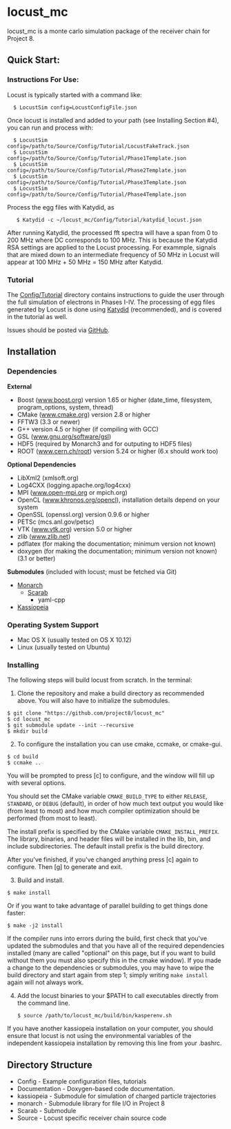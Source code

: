 # locust_mc

locust_mc is a monte carlo simulation package of the receiver chain for Project 8.


Quick Start: 
--------------------

### Instructions For Use:

Locust is typically started with a command like:
```
  $ LocustSim config=LocustConfigFile.json
```
Once locust is installed and added to your path (see Installing Section #4), you can run and process with:

```
  $ LocustSim config=/path/to/Source/Config/Tutorial/LocustFakeTrack.json
  $ LocustSim config=/path/to/Source/Config/Tutorial/Phase1Template.json
  $ LocustSim config=/path/to/Source/Config/Tutorial/Phase2Template.json
  $ LocustSim config=/path/to/Source/Config/Tutorial/Phase3Template.json
  $ LocustSim config=/path/to/Source/Config/Tutorial/Phase4Template.json
```

Process the egg files with Katydid, as
```
   $ Katydid -c ~/locust_mc/Config/Tutorial/katydid_locust.json
```
After running Katydid, the processed fft spectra will have a span from 0 to 200 MHz where DC corresponds to 100 MHz.  This is because the Katydid RSA settings are applied to the Locust processing.  For exammple, signals that are mixed down to an intermediate frequency of 50 MHz in Locust will appear at 100 MHz + 50 MHz = 150 MHz after Katydid.

### Tutorial

The [Config/Tutorial](https://github.com/project8/locust_mc/tree/develop/Config/Tutorial) directory contains instructions to guide the user through the full simulation of electrons in Phases I-IV. The processing of egg files generated by Locust is done using [Katydid](https://github.com/project8/katydid) (recommended), and is covered in the tutorial as well.


Issues should be posted via [GitHub](https://github.com/project8/locust_mc/issues).


Installation
---------------

### Dependencies

**External**
 - Boost (www.boost.org) version 1.65 or higher (date_time, filesystem, program_options, system, thread)
 - CMake (www.cmake.org) version 2.8 or higher
 - FFTW3 (3.3 or newer)
 - G++ version 4.5 or higher (if compiling with GCC)
 - GSL (www.gnu.org/software/gsl)
 - HDF5 (required by Monarch3 and for outputing to HDF5 files)
 - ROOT (www.cern.ch/root) version 5.24 or higher (6.x should work too)

**Optional Dependencies**
 - LibXml2 (xmlsoft.org)
 - Log4CXX (logging.apache.org/log4cxx)
 - MPI (www.open-mpi.org or mpich.org)
 - OpenCL (www.khronos.org/opencl), installation details depend on your system
 - OpenSSL (openssl.org) version 0.9.6 or higher
 - PETSc (mcs.anl.gov/petsc)
 - VTK (www.vtk.org) version 5.0 or higher
 - zlib (www.zlib.net)
 - pdflatex (for making the documentation; minimum version not known)
 - doxygen (for making the documentation; minimum version not known)(3.1 or better)

**Submodules** (included with locust; must be fetched via Git)
- [Monarch](https://github.com/project8/monarch)
  - [Scarab](https://github.com/project8/scarab)
    - yaml-cpp
- [Kassiopeia](https://github.com/project8/kassiopeia)


### Operating System Support

* Mac OS X (usually tested on OS X 10.12)
* Linux (usually tested on Ubuntu)


### Installing

The following steps will build locust from scratch.  In the terminal:

1. Clone the repository and make a build directory as recommended above. You will also have to initialize the submodules.
  ```
  $ git clone "https://github.com/project8/locust_mc"
  $ cd locust_mc
  $ git submodule update --init --recursive
  $ mkdir build
  ```

2. To configure the installation you can use cmake, ccmake, or cmake-gui.

  ```
  $ cd build
  $ ccmake ..
  ```

  You will be prompted to press [c] to configure, and the window will fill up with several options. 

  You should set the CMake variable `CMAKE_BUILD_TYPE` to either `RELEASE`, `STANDARD`, or `DEBUG` (default), in order
  of how much text output you would like (from least to most) and how much compiler optimization
  should be performed (from most to least).

  The install prefix is specified by the CMake variable `CMAKE_INSTALL_PREFIX`.
  The library, binaries, and header files will be installed in the
  lib, bin, and include subdirectories. The default install prefix is the
  build directory.

  After you've finished, if you've changed anything press [c] again to configure.  Then [g] to generate and exit.

3. Build and install.

  ```
  $ make install
  ```

  Or if you want to take advantage of parallel building to get things done faster:
  ```
  $ make -j2 install
  ```

  If the compiler runs into errors during the build, first check that you've updated the submodules and that you have all of the required dependencies installed (many are called "optional" on this page, but if you want to build without them you must also specify this in the cmake window). If you made a change to the dependencies or submodules, you may have to wipe the build directory and start again from step 1; simply writing `make install` again will not always work. 

4. Add the locust binaries to your $PATH to call executables directly from the command line.

    ```
    $ source /path/to/locust_mc/build/bin/kasperenv.sh 
    ```
  If you have another kassiopeia installation on your computer, you should ensure that locust is not using the environmental variables of the independent kassiopeia installation by removing this line from your .bashrc.


Directory Structure
-------------------

*  Config - Example configuration files, tutorials
*  Documentation - Doxygen-based code documentation.
*  kassiopeia - Submodule for simulation of charged particle trajectories
*  monarch - Submodule library for file I/O in Project 8
*  Scarab - Submodule
*  Source - Locust specific receiver chain source code
